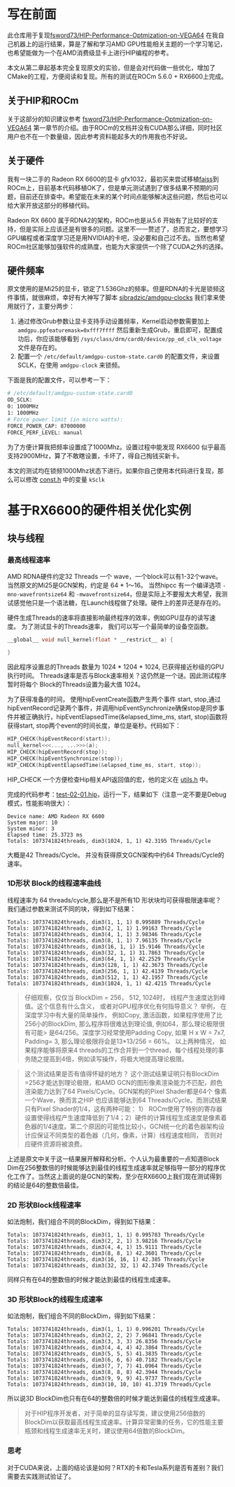 # 写在前面

此仓库用于复现[fsword73/HIP-Performance-Optmization-on-VEGA64](https://github.com/fsword73/HIP-Performance-Optmization-on-VEGA64)
在我自己机器上的运行结果，算是了解和学习AMD GPU性能相关主题的一个学习笔记，也希望能做为一个在AMD消费级显卡上进行HIP编程的参考。

本文从第二章起基本完全复现原文的实验，但是会对代码做一些优化，增加了CMake的工程，方便阅读和复现。所有的测试在ROCm 5.6.0 + RX6600上完成。

## 关于HIP和ROCm

关于这部分的知识建议参考 [fsword73/HIP-Performance-Optmization-on-VEGA64](https://github.com/fsword73/HIP-Performance-Optmization-on-VEGA64) 第一章节的介绍。由于ROCm的文档并没有CUDA那么详细，同时社区用户也不在一个数量级，因此参考资料能起多大的作用我也不好说。

## 关于硬件
我有一块二手的 Radeon RX 6600的显卡 gfx1032，最初买来尝试移植[faiss](https://github.com/facebookresearch/faiss)到 ROCm上，目前基本代码移植OK了，但是单元测试遇到了很多结果不预期的问题，目前还在排查中。希望能在未来的某个时间点能够解决这些问题，然后也可以给大家开放这部分的移植代码。

Radeon RX 6600 属于RDNA2的架构，ROCm也是从5.6 开始有了比较好的支持，但是实际上应该还是有很多的问题。这里不一一赘述了，总而言之，要想学习GPU编程或者深度学习还是用NVIDIA的卡吧，没必要和自己过不去。当然也希望ROCm社区能够加强软件的成熟度，也能为大家提供一个除了CUDA之外的选择。

## 硬件频率
原文使用的是Mi25的显卡，锁定了1.536Ghz的频率。但是RDNA的卡光是锁频这件事情，就很麻烦，幸好有大神写了脚本 [sibradzic/amdgpu-clocks](https://github.com:sibradzic/amdgpu-clocks.git) 我们拿来使用就行了，主要分两步：

1. 通过修改Grub参数让显卡支持手动设置频率，Kernel启动参数需要加上 `amdgpu.ppfeaturemask=0xfff7ffff` 然后重新生成Grub，重启即可，配置成功后，你应该能够看到 `/sys/class/drm/card0/device/pp_od_clk_voltage` 文件是存在的。
2. 配置一个 `/etc/default/amdgpu-custom-state.card0` 的配置文件，来设置SCLK，在使用 `amdgpu-clock` 来锁频。

下面是我的配置文件，可以参考一下：

```bash
# /etc/default/amdgpu-custom-state.card0
OD_SCLK:
0: 1000MHz
1: 1000MHz
# Force power limit (in micro watts):
FORCE_POWER_CAP: 87000000
FORCE_PERF_LEVEL: manual
```

为了方便计算我把频率设置成了1000Mhz。设置过程中能发现 RX6600 似乎最高支持2900MHz，算了不敢瞎设置，卡坏了，得自己掏钱买新卡。

本文的测试均在锁频1000Mhz状态下进行。如果你自己使用本代码进行复现，那么可以修改 [const.h](src/const.h) 中的变量 `kSclk`


# 基于RX6600的硬件相关优化实例
## 块与线程
### 最高线程速率

AMD RDNA硬件约定32 Threads 一个 wave，一个block可以有1-32个wave。当然原文的Mi25是GCN架构，约定是 64 * 1～16。
当然hipcc 有一个编译选项 `-mno-wavefrontsize64` 和  `-mwavefrontsize64`，但是实际上不要报太大希望，我测试感觉他只是一个语法糖，在Launch线程做了处理。硬件上的差异还是存在的。

硬件生成Threads的速率将直接影响最终程序的效率，例如GPU显存的读写速度。 为了测试显卡的Threads速率， 我们可以写一个最简单的设备空函数。

```cpp
__global__ void null_kernel(float * __restrict__ a) {

}
```

因此程序设置总的Threads 数量为 1024 * 1204 * 1024, 已获得接近秒级的GPU执行时间。
Threads速率是否与Block速率相关？这仍然是一个谜。因此测试程序暂时将每个 Block的Threads设置为最大值 1024。

为了获得准备的时间， 使用hipEventCreate函数产生两个事件 start, stop,通过hipEventRecord记录两个事件，并调用hipEventSynchronize确保stop是同步事件并被正确执行，hipEventElapsedTime(&elapsed_time_ms, start, stop)函数将获得start, stop两个event的时间长度，单位是毫秒。代码如下：

```cpp
HIP_CHECK(hipEventRecord(start));
null_kernel<<<..., ...>>>(a);
HIP_CHECK(hipEventRecord(stop));
HIP_CHECK(hipEventSynchronize(stop));
HIP_CHECK(hipEventElapsedTime(&elapsed_time_ms, start, stop));
```

HIP_CHECK 一个方便检查Hip相关API返回值的宏，他的定义在 [utils.h](src/utils.h) 中。

完成的代码参考：[test-02-01.hip](src/test-02-01.hip)，运行一下，结果如下（注意一定不要是Debug模式，性能影响很大）：
```plain
Device name: AMD Radeon RX 6600
System major: 10
System minor: 3
Elapsed time: 25.3723 ms
Totals: 1073741824threads, dim3(1024, 1, 1) 42.3195 Threads/Cycle
```

大概是42 Threads/Cycle。 并没有获得原文GCN架构中约64 Threads/Cycle的速率。

### 1D形状 Block的线程速率曲线
线程速率为 64 threads/cycle,那么是不是所有1D 形状块均可获得极限速率呢？
我们通过参数来测试不同的块，得到如下结果：
```plain
Totals: 1073741824threads, dim3(1, 1, 1) 0.995889 Threads/Cycle
Totals: 1073741824threads, dim3(2, 1, 1) 1.99163 Threads/Cycle
Totals: 1073741824threads, dim3(4, 1, 1) 3.98346 Threads/Cycle
Totals: 1073741824threads, dim3(8, 1, 1) 7.96135 Threads/Cycle
Totals: 1073741824threads, dim3(16, 1, 1) 15.9146 Threads/Cycle
Totals: 1073741824threads, dim3(32, 1, 1) 31.7863 Threads/Cycle
Totals: 1073741824threads, dim3(64, 1, 1) 42.2529 Threads/Cycle
Totals: 1073741824threads, dim3(128, 1, 1) 42.3673 Threads/Cycle
Totals: 1073741824threads, dim3(256, 1, 1) 42.4139 Threads/Cycle
Totals: 1073741824threads, dim3(512, 1, 1) 42.1957 Threads/Cycle
Totals: 1073741824threads, dim3(1024, 1, 1) 42.4215 Threads/Cycle
```

> 仔细观察，仅仅当 BlockDim = 256， 512, 1024时， 线程产生速度达到峰值。这个信息有什么含义， 或者对GPU程序优化有何指导意义？
> 举例， 在深度学习中有大量的简单操作， 例如Copy, 激活函数，如果程序使用了比256小的BlockDim, 那么程序将很难达到理论值, 例如64，那么理论极限很有可能> 是64/256。深度学习经常使用Padding Copy, 如果 H x W = 7x7, Padding= 3, 那么理论极限将会是13*13/256 = 66%。
> 以上两种情况， 如果程序能够将原来4 threads的工作合并到一个thread，每个线程处理的事务随之提高到4倍，例如读写操作，将极大地提高理论极限。

> 这个测试结果是否有值得怀疑的地方？ 这个测试结果证明只有BlockDim =256才能达到理论极限，和AMD GCN的图形像素渲染能力不匹配，颜色渲染能力达到了64 Pixels/Cycle。GCN架构的Pixel Shader都是64个 像素一个Wave，换而言之HIP 也应该能够达到64 Threads/Cycle。而测试结果只有Pixel Shader的1/4，这有两种可能： 1） ROCm使用了特别的寄存器设置使得线程产生速度降低到了1/4；2）硬件的计算线程生成速度是像素着色器的1/4速度。第二个原因的可能性比较小，GCN统一化的着色器架构设计应保证不同类型的着色器（几何，像素，计算）线程速度相同， 否则对应硬件资源将被浪费。

上述是原文中关于这一结果展开解释和分析。个人认为最重要的一点知道Block Dim在256整数倍的时候能够达到最佳的线程生成速率就足够指导一部分的程序优化工作了。当然这上面说的是GCN的架构，至少在RX6600上我们现在测试得到的结论是64的整数倍最佳。

### 2D 形状Block线程速率
如法炮制，我们组合不同的BlockDim，得到如下结果：
```plain
Totals: 1073741824threads, dim3(1, 1, 1) 0.995783 Threads/Cycle
Totals: 1073741824threads, dim3(2, 2, 1) 3.98216 Threads/Cycle
Totals: 1073741824threads, dim3(4, 4, 1) 15.9111 Threads/Cycle
Totals: 1073741824threads, dim3(8, 8, 1) 42.3601 Threads/Cycle
Totals: 1073741824threads, dim3(16, 16, 1) 42.385 Threads/Cycle
Totals: 1073741824threads, dim3(32, 32, 1) 42.3749 Threads/Cycle
```

同样只有在64的整数倍的时候才能达到最佳的线程生成速率。

### 3D 形状Block的线程生成速率
如法炮制，我们组合不同的BlockDim，得到如下结果：
```plain
Totals: 1073741824threads, dim3(1, 1, 1) 0.996201 Threads/Cycle
Totals: 1073741824threads, dim3(2, 2, 2) 7.96841 Threads/Cycle
Totals: 1073741824threads, dim3(3, 3, 3) 26.8356 Threads/Cycle
Totals: 1073741824threads, dim3(4, 4, 4) 42.3864 Threads/Cycle
Totals: 1073741824threads, dim3(5, 5, 5) 41.3835 Threads/Cycle
Totals: 1073741824threads, dim3(6, 6, 6) 40.7182 Threads/Cycle
Totals: 1073741824threads, dim3(7, 7, 7) 41.0964 Threads/Cycle
Totals: 1073741824threads, dim3(8, 8, 8) 42.3944 Threads/Cycle
Totals: 1073741824threads, dim3(9, 9, 9) 41.9737 Threads/Cycle
Totals: 1073741824threads, dim3(10, 10, 10) 41.3719 Threads/Cycle
```

所以说3D BlockDim也只有在64的整数倍的时候才能达到最佳的线程生成速率。

> 对于HIP程序开发者，对于简单的显存读写类，建议使用256倍数的BlockDim以获取最高线程生成速率。计算异常密集的任务，它的性能主要瓶颈和线程生成速率无关时，建议使用64倍数的BlockDim。

### 思考

对于CUDA来说，上面的结论该是如何？RTX的卡和Tesla系列是否有差别？我们需要去实践测试验证了。